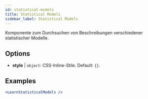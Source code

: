```yaml
---
id: statistical-models
title: Statistical Models
sidebar_label: Statistical Models
---
```


Komponente zum Durchsuchen von Beschreibungen verschiedener statistischer Modelle.

## Options

* __style__ | `object`: CSS-Inline-Stile. Default: `{}`.


## Examples

```jsx live
<LearnStatisticalModels />
```

